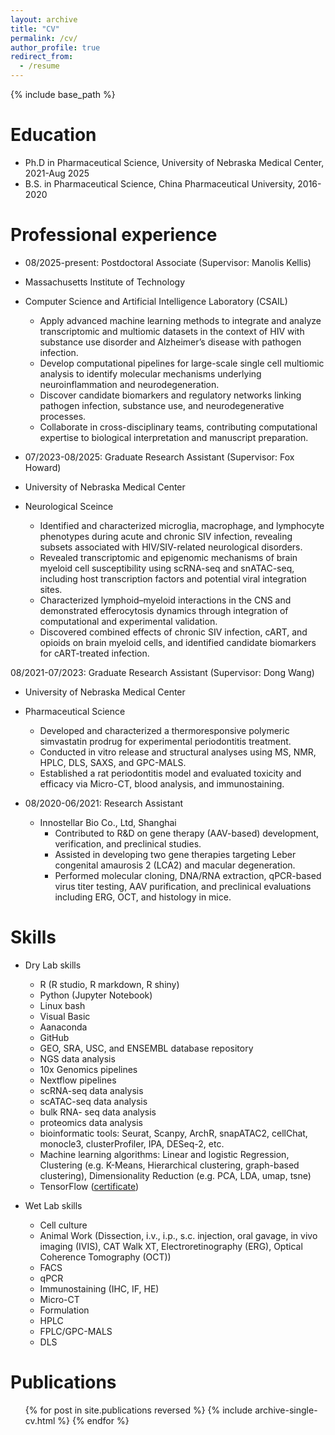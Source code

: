 ```yaml
---
layout: archive
title: "CV"
permalink: /cv/
author_profile: true
redirect_from:
  - /resume
---
```


{% include base_path %}

Education
======
* Ph.D in Pharmaceutical Science, University of Nebraska Medical Center, 2021-Aug 2025
* B.S. in Pharmaceutical Science, China Pharmaceutical University, 2016-2020

Professional experience
======
* 08/2025-present: Postdoctoral Associate (Supervisor: Manolis Kellis)
* Massachusetts Institute of Technology 
* Computer Science and Artificial Intelligence Laboratory (CSAIL)
  * Apply advanced machine learning methods to integrate and analyze transcriptomic and multiomic datasets in the context of HIV with substance use disorder and Alzheimer’s disease with pathogen infection.
  * Develop computational pipelines for large-scale single cell multiomic analysis to identify molecular mechanisms underlying neuroinflammation and neurodegeneration.
  * Discover candidate biomarkers and regulatory networks linking pathogen infection, substance use, and neurodegenerative processes.
  * Collaborate in cross-disciplinary teams, contributing computational expertise to biological interpretation and manuscript preparation.

* 07/2023-08/2025: Graduate Research Assistant (Supervisor: Fox Howard)
* University of Nebraska Medical Center
* Neurological Sceince
  * Identified and characterized microglia, macrophage, and lymphocyte phenotypes during acute and chronic SIV infection, revealing subsets associated with HIV/SIV-related neurological disorders.
  * Revealed transcriptomic and epigenomic mechanisms of brain myeloid cell susceptibility using scRNA-seq and snATAC-seq, including host transcription factors and potential viral integration sites.
  * Characterized lymphoid–myeloid interactions in the CNS and demonstrated efferocytosis dynamics through integration of computational and experimental validation.
  * Discovered combined effects of chronic SIV infection, cART, and opioids on brain myeloid cells, and identified candidate biomarkers for cART-treated infection.

08/2021-07/2023: Graduate Research Assistant (Supervisor: Dong Wang)
* University of Nebraska Medical Center
* Pharmaceutical Science
  * Developed and characterized a thermoresponsive polymeric simvastatin prodrug for experimental periodontitis treatment.
  * Conducted in vitro release and structural analyses using MS, NMR, HPLC, DLS, SAXS, and GPC-MALS.
  * Established a rat periodontitis model and evaluated toxicity and efficacy via Micro-CT, blood analysis, and immunostaining.

* 08/2020-06/2021: Research Assistant
  * Innostellar Bio Co., Ltd, Shanghai
    * Contributed to R&D on gene therapy (AAV-based) development, verification, and preclinical studies.
    * Assisted in developing two gene therapies targeting Leber congenital amaurosis 2 (LCA2) and macular degeneration.
    * Performed molecular cloning, DNA/RNA extraction, qPCR-based virus titer testing, AAV purification, and preclinical evaluations including ERG, OCT, and histology in mice.

Skills
======
* Dry Lab skills
  * R (R studio, R markdown, R shiny)
  * Python (Jupyter Notebook)
  * Linux bash
  * Visual Basic
  * Aanaconda
  * GitHub
  * GEO, SRA, USC, and ENSEMBL database repository
  * NGS data analysis
  * 10x Genomics pipelines
  * Nextflow pipelines
  * scRNA-seq data analysis
  * scATAC-seq data analysis
  * bulk RNA- seq data analysis
  * proteomics data analysis
  * bioinformatic tools: Seurat, Scanpy, ArchR, snapATAC2, cellChat, monocle3, clusterProfiler, IPA, DESeq-2, etc.
  * Machine learning algorithms: Linear and logistic Regression, Clustering (e.g. K-Means, Hierarchical clustering, graph-based clustering), Dimensionality Reduction (e.g. PCA, LDA, umap, tsne)
  * TensorFlow ([certificate](https://coursera.org/share/0e617c3a1ad771879ffa2f5bcb813cde))

* Wet Lab skills
  * Cell culture
  * Animal Work (Dissection, i.v., i.p., s.c. injection, oral gavage, in vivo imaging (IVIS), CAT Walk XT, Electroretinography (ERG), Optical Coherence Tomography (OCT))
  * FACS
  * qPCR
  * Immunostaining (IHC, IF, HE)
  * Micro-CT
  * Formulation
  * HPLC
  * FPLC/GPC-MALS
  * DLS

Publications
======
  <ul>{% for post in site.publications reversed %}
    {% include archive-single-cv.html %}
  {% endfor %}</ul>
  

